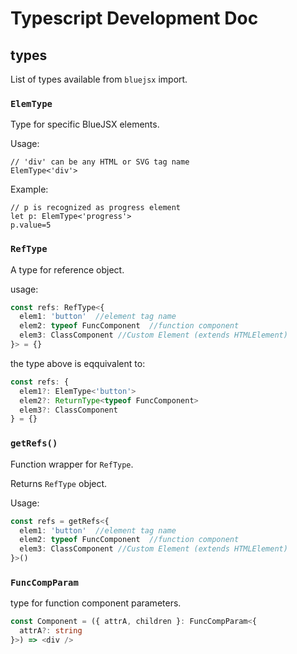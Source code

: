 # Typescript Development Doc

## types

List of types available from `bluejsx` import.


### `ElemType`

Type for specific BlueJSX elements. 


Usage:
```tsx
// 'div' can be any HTML or SVG tag name 
ElemType<'div'>
```

Example:
```tsx
// p is recognized as progress element
let p: ElemType<'progress'>
p.value=5
```

### `RefType`

A type for reference object. 

usage:
```ts
const refs: RefType<{
  elem1: 'button'  //element tag name
  elem2: typeof FuncComponent  //function component
  elem3: ClassComponent //Custom Element (extends HTMLElement)
}> = {}
```

the type above is eqquivalent to:

```ts
const refs: {
  elem1?: ElemType<'button'>
  elem2?: ReturnType<typeof FuncComponent>
  elem3?: ClassComponent
} = {}
```

### `getRefs()`

Function wrapper for `RefType`.

Returns `RefType` object.

Usage:
```ts
const refs = getRefs<{
  elem1: 'button'  //element tag name
  elem2: typeof FuncComponent  //function component
  elem3: ClassComponent //Custom Element (extends HTMLElement)
}>()
```

### `FuncCompParam`

type for function component parameters.

```ts
const Component = ({ attrA, children }: FuncCompParam<{
  attrA?: string
}>) => <div />
```